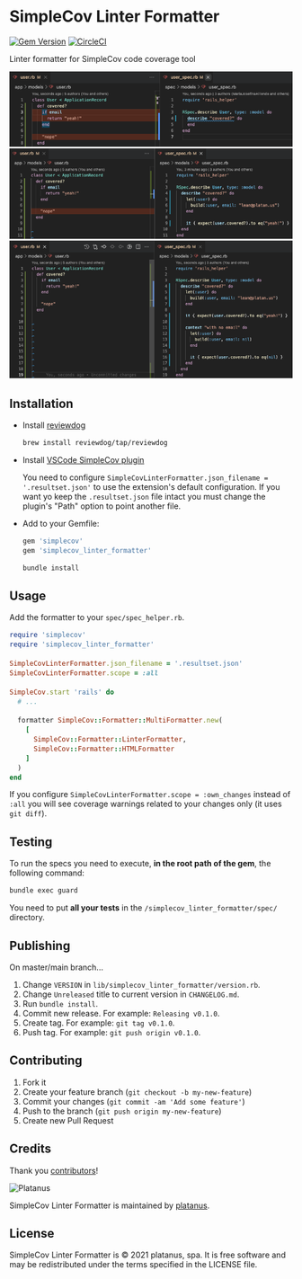 # SimpleCov Linter Formatter

[![Gem Version](https://badge.fury.io/rb/simplecov_linter_formatter.svg)](https://badge.fury.io/rb/simplecov_linter_formatter)
[![CircleCI](https://circleci.com/gh/platanus/simplecov_linter_formatter.svg?style=shield)](https://app.circleci.com/pipelines/github/platanus/simplecov_linter_formatter)

Linter formatter for SimpleCov code coverage tool

<img src="./docs/assets/not-covered.png" witdh="300" />
<img src="./docs/assets/partial-cov.png" witdh="300" />
<img src="./docs/assets/covered.png" witdh="300" />

## Installation

- Install [reviewdog](https://github.com/reviewdog/reviewdog)

  ```bash
  brew install reviewdog/tap/reviewdog
  ```

- Install [VSCode SimpleCov plugin](https://github.com/anykeyh/simplecov-vscode)

  You need to configure `SimpleCovLinterFormatter.json_filename = '.resultset.json'` to use the extension's default configuration.
  If you want yo keep the `.resultset.json` file intact you must change the plugin's "Path" option to point another file.

- Add to your Gemfile:

    ```ruby
    gem 'simplecov'
    gem 'simplecov_linter_formatter'
    ```

    ```bash
    bundle install
    ```

## Usage

Add the formatter to your `spec/spec_helper.rb`.

```ruby
require 'simplecov'
require 'simplecov_linter_formatter'

SimpleCovLinterFormatter.json_filename = '.resultset.json'
SimpleCovLinterFormatter.scope = :all

SimpleCov.start 'rails' do
  # ...

  formatter SimpleCov::Formatter::MultiFormatter.new(
    [
      SimpleCov::Formatter::LinterFormatter,
      SimpleCov::Formatter::HTMLFormatter
    ]
  )
end
```

If you configure `SimpleCovLinterFormatter.scope = :own_changes` instead of `:all` you will see coverage warnings related to your changes only (it uses `git diff`).

## Testing

To run the specs you need to execute, **in the root path of the gem**, the following command:

```bash
bundle exec guard
```

You need to put **all your tests** in the `/simplecov_linter_formatter/spec/` directory.

## Publishing

On master/main branch...

1. Change `VERSION` in `lib/simplecov_linter_formatter/version.rb`.
2. Change `Unreleased` title to current version in `CHANGELOG.md`.
3. Run `bundle install`.
4. Commit new release. For example: `Releasing v0.1.0`.
5. Create tag. For example: `git tag v0.1.0`.
6. Push tag. For example: `git push origin v0.1.0`.

## Contributing

1. Fork it
2. Create your feature branch (`git checkout -b my-new-feature`)
3. Commit your changes (`git commit -am 'Add some feature'`)
4. Push to the branch (`git push origin my-new-feature`)
5. Create new Pull Request

## Credits

Thank you [contributors](https://github.com/platanus/simplecov_linter_formatter/graphs/contributors)!

<img src="http://platan.us/gravatar_with_text.png" alt="Platanus" width="250"/>

SimpleCov Linter Formatter is maintained by [platanus](http://platan.us).

## License

SimpleCov Linter Formatter is © 2021 platanus, spa. It is free software and may be redistributed under the terms specified in the LICENSE file.
